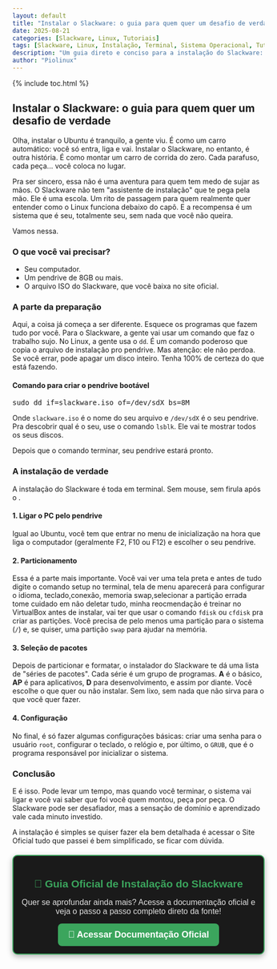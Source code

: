 ```yaml
---
layout: default
title: "Instalar o Slackware: o guia para quem quer um desafio de verdade"
date: 2025-08-21
categories: [Slackware, Linux, Tutoriais]
tags: [Slackware, Linux, Instalação, Terminal, Sistema Operacional, Tutoriais]
description: "Um guia direto e conciso para a instalação do Slackware: um rito de passagem para quem quer realmente dominar o Linux."
author: "Piolinux"
---
```


{% include toc.html %}

  <section class="post-content">
  
  
  
<h2>Instalar o Slackware: o guia para quem quer um desafio de verdade</h2>

<p>Olha, instalar o Ubuntu é tranquilo, a gente viu. É como um carro automático: você só entra, liga e vai. Instalar o Slackware, no entanto, é outra história. É como montar um carro de corrida do zero. Cada parafuso, cada peça... você coloca no lugar.</p>

<p>Pra ser sincero, essa não é uma aventura para quem tem medo de sujar as mãos. O Slackware não tem "assistente de instalação" que te pega pela mão. Ele é uma escola. Um rito de passagem para quem realmente quer entender como o Linux funciona debaixo do capô. E a recompensa é um sistema que é seu, totalmente seu, sem nada que você não queira.</p>

<p>Vamos nessa.</p>

<h3>O que você vai precisar?</h3>
<ul>
  <li>Seu computador.</li>
  <li>Um pendrive de 8GB ou mais.</li>
  <li>O arquivo ISO do Slackware, que você baixa no site oficial.</li>
</ul>

<h3>A parte da preparação</h3>
<p>Aqui, a coisa já começa a ser diferente. Esquece os programas que fazem tudo por você. Para o Slackware, a gente vai usar um comando que faz o trabalho sujo. No Linux, a gente usa o <code>dd</code>. É um comando poderoso que copia o arquivo de instalação pro pendrive. Mas atenção: ele não perdoa. Se você errar, pode apagar um disco inteiro. Tenha 100% de certeza do que está fazendo.</p>

<h4>Comando para criar o pendrive bootável</h4>
<pre>
sudo dd if=slackware.iso of=/dev/sdX bs=8M
</pre>
<p>Onde <code>slackware.iso</code> é o nome do seu arquivo e <code>/dev/sdX</code> é o seu pendrive. Pra descobrir qual é o seu, use o comando <code>lsblk</code>. Ele vai te mostrar todos os seus discos.</p>
<p>Depois que o comando terminar, seu pendrive estará pronto.</p>

<h3>A instalação de verdade</h3>
<p>A instalação do Slackware é toda em terminal. Sem mouse, sem firula 
após o .</p>

<h4>1. Ligar o PC pelo pendrive</h4>
<p>Igual ao Ubuntu, você tem que entrar no menu de inicialização na 
hora que liga o computador (geralmente F2, F10 ou F12) e escolher o seu 
pendrive.</p>



<h4>2. Particionamento</h4>
<p>Essa é a parte mais importante. Você vai ver uma tela preta e antes 
de tudo digite o comando setup no terminal, tela de menu aparecerá para 
configurar o idioma, teclado,conexão, memoria swap,selecionar a partição 
errada tome cuidado em 
não deletar tudo, 
minha reocmendação é treinar no VirtualBox antes de instalar, vai ter que usar o comando <code>fdisk</code> ou <code>cfdisk</code> pra criar as partições. Você precisa de pelo menos uma partição para o sistema (<code>/</code>) e, se quiser, uma partição <code>swap</code> para ajudar na memória.</p>

<h4>3. Seleção de pacotes</h4>
<p>Depois de particionar e formatar, o instalador do Slackware te dá uma lista de "séries de pacotes". Cada série é um grupo de programas. <strong>A</strong> é o básico, <strong>AP</strong> é para aplicativos, <strong>D</strong> para desenvolvimento, e assim por diante. Você escolhe o que quer ou não instalar. Sem lixo, sem nada que não sirva para o que você quer fazer.</p>

<h4>4. Configuração</h4>
<p>No final, é só fazer algumas configurações básicas: criar uma senha para o usuário <code>root</code>, configurar o teclado, o relógio e, por último, o <code>GRUB</code>, que é o programa responsável por inicializar o sistema.</p>

<h3>Conclusão</h3>
<p>E é isso. Pode levar um tempo, mas quando você terminar, o sistema vai ligar e você vai saber que foi você quem montou, peça por peça. O Slackware pode ser desafiador, mas a sensação de domínio e aprendizado vale cada minuto investido.</p>

<p>A instalação é simples se quiser fazer ela bem detalhada é acessar o Site Oficial tudo que passei é bem simplificado, se ficar com dúvida.</p>




<div style="
background-color: #1a1a1a;
border: 2px solid #3ba55d;
padding: 15px;
margin: 20px 0;
border-radius: 10px;
text-align: center;
box-shadow: 0 4px 12px rgba(0,0,0,0.3);
font-family: Arial, sans-serif;
">
<h2 style="color: #3ba55d; margin-bottom: 10px;">📘 Guia Oficial de Instalação do Slackware</h2>
<p style="color: #e0e0e0; font-size: 16px; margin-bottom: 15px;">
Quer se aprofundar ainda mais? Acesse a documentação oficial e veja o passo a passo completo direto da fonte!
</p>
<a href="https://docs.slackware.com/pt-br:slackware:install" target="_blank"
style="
background-color: #3ba55d;
color: #fff;
padding: 12px 20px;
text-decoration: none;
font-size: 18px;
font-weight: bold;
border-radius: 8px;
transition: background 0.3s ease;
display: inline-block;
"
onmouseover="this.style.backgroundColor='#2e8649'"
onmouseout="this.style.backgroundColor='#3ba55d'">
🔗 Acessar Documentação Oficial
</a>
</div>

</section>





